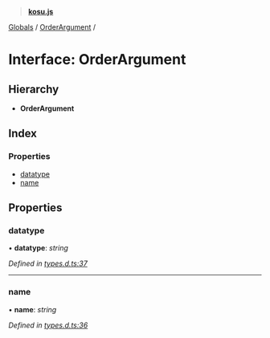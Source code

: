> **[kosu.js](../README.md)**

[Globals](../globals.md) / [OrderArgument](orderargument.md) /

# Interface: OrderArgument

## Hierarchy

-   **OrderArgument**

## Index

### Properties

-   [datatype](orderargument.md#datatype)
-   [name](orderargument.md#name)

## Properties

### datatype

• **datatype**: _string_

_Defined in [types.d.ts:37](https://github.com/ParadigmFoundation/kosu-monorepo/blob/5992fd1/packages/kosu.js/src/types.d.ts#L37)_

---

### name

• **name**: _string_

_Defined in [types.d.ts:36](https://github.com/ParadigmFoundation/kosu-monorepo/blob/5992fd1/packages/kosu.js/src/types.d.ts#L36)_
